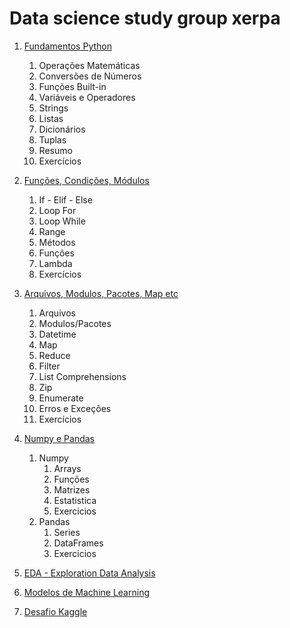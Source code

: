 # Data science study group xerpa

1. [Fundamentos Python](/tree/master/class1)
    1. Operações Matemáticas
    2. Conversões de Números
    3. Funções Built-in
    4. Variáveis e Operadores
    5. Strings
    6. Listas
    7. Dicionários
    8. Tuplas
    9. Resumo
    10. Exercícios

2. [Funções, Condições, Módulos](tree/master/class2)
    1. If - Elif - Else
    2. Loop For
    3. Loop While
    4. Range
    5. Métodos
    6. Funções
    7. Lambda
    8. Exercícios

3. [Arquivos, Modulos, Pacotes, Map etc](tree/master/class3)
    1. Arquivos
    2. Modulos/Pacotes
    3. Datetime
    4. Map
    5. Reduce
    6. Filter
    7. List Comprehensions
    8. Zip
    9. Enumerate
    10. Erros e Exceções
    11. Exercícios

4. [Numpy e Pandas](tree/master/class4)
    1. Numpy
        1. Arrays
        2. Funções
        3. Matrizes
        4. Estatistica
        5. Exercicios
    2. Pandas
        1. Series
        2. DataFrames
        3. Exercicios

5. [EDA - Exploration Data Analysis]()

6. [Modelos de Machine Learning]()

7. [Desafio Kaggle]()